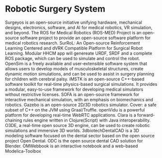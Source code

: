 # Robotic Surgery System

Surgeyos is an open-source initiative unifying hardware, mechanical designs, electronics, software, and AI for medical robotics, VR simulation, and beyond. The ROS for Medical Robotics (ROS-MED) Project is an open-source software project to provide an open-source software platform for medical robotics research. SurRoL: An Open-source Reinforcement Learning Centered and dVRK Compatible Platform for Surgical Robot Learning. Modular HHCM app will genereate URDF, SRDF and a complete ROS package, which can be used to simulate and control the robot. OpenSim is a freely available and user-extensible software system that allows users to develop models of musculoskeletal structures, create dynamic motion simulations, and can be used to assist in surgery planning for children with cerebral palsy. iMSTK is an open-source C++-based software toolkit for real-time physics-based surgical simulations. It provides a modular, easy-to-use framework for developing medical simulators without restrictive licenses. SOFA is an open-source framework for interactive mechanical simulation, with an emphasis on biomechanics and robotics. Gazebo is an open-source 2D/3D robotics simulator. Cover: a safe subset of C++ on the JVM using Graal/Truffle. openVidu is a powerful platform for developing real-time WebRTC applications. Clara is a forward-chaining rules engine written in Clojure(Script) with Java interoperability. O3DE, a real-time open source 3D engine, can be used to create robotic simulations and immersive 3D worlds. 3dbiotechDentalCAD is a 3D modeling software focused on the dental sector based on the open source project Open Dental. ODC is the open source dental CAD solution for Blender. OMWebbook is an interactive notebook and a web-based Modelica-Toolbox